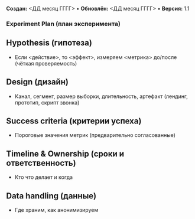 **Создан:** <ДД месяц ГГГГ> • **Обновлён:** <ДД месяц ГГГГ> • **Версия:** 1.1

### Experiment Plan (план эксперимента)

## Hypothesis (гипотеза)
- Если <действие>, то <эффект>, измеряем <метрика> до/после (чёткая проверяемость)

## Design (дизайн)
- Канал, сегмент, размер выборки, длительность, артефакт (лендинг, прототип, скрипт звонка)

## Success criteria (критерии успеха)
- Пороговые значения метрик (предварительно согласованные)

## Timeline & Ownership (сроки и ответственность)
- Кто что делает и когда

## Data handling (данные)
- Где храним, как анонимизируем
